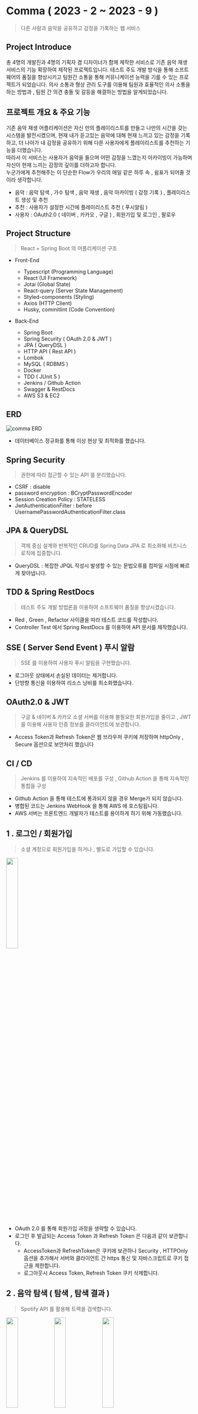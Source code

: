# Comma ( 2023 - 2 ~ 2023 - 9 )

> 다른 사람과 음악을 공유하고 감정을 기록하는 웹 서비스

<h2>Project Introduce</h2>

총 4명의 개발진과 4명의 기획자 겸 디자이너가 함께 제작한 서비스로 기존 음악 재생 서비스의 기능 확장하여 제작된 프로젝트입니다.
테스트 주도 개발 방식을 통해 소프트웨어의 품질을 향상시키고 팀원간 소통을 통해 커뮤니케이션 능력을 기를 수 있는 프로젝트가 되었습니다.
의사 소통과 형상 관리 도구를 이용해 팀원과 효율적인 의사 소통을 하는 방법과 , 팀원 간 의견 충돌 및 갈등을 해결하는 방법을 알게되었습니다.

<h2>프로젝트 개요 & 주요 기능</h2>

기존 음악 재생 어플리케이션은 자신 만의 플레이리스트를 만들고 나만의 시간을 갖는 시스템을 발전시켰으며, 현재 내가 듣고있는 음악에 대해 현재 느끼고 있는 감정을 기록하고, 
더 나아가 내 감정을 공유하기 위해 다른 사용자에게 플레이리스트를 추천하는 기능을 더했습니다. <br/>
따라서 이 서비스는 사용자가 음악을 들으며 어떤 감정을 느꼈는지 아카이빙이 가능하며 자신이 현재 느끼는 감정의 깊이를 더하고자 합니다.<br/>
누군가에게 추천해주는 이 단순한 Flow가 우리의 매일 같은 하루 속 , 쉼표가 되어줄 것이라 생각합니다. <br/>

- 음악 : 음악 탐색 , 가수 탐색 , 음악 재생 , 음악 아카이빙 ( 감정 기록 ) , 플레이리스트 생성 및 추천
- 추천 : 사용자가 설정한 시간에 플레이리스트 추천 ( 푸시알림 )
- 사용자 : OAuth2.0 ( 네이버 , 카카오 , 구글 ) , 회원가입 및 로그인 , 팔로우

<h2>Project Structure</h2>

> React + Spring Boot 의 어플리케이션 구조

- Front-End
  - Typescript (Programming Language)
  - React (UI Framework)
  - Jotai (Global State)
  - React-query (Server State Management)
  - Styled-components (Styling)
  - Axios (HTTP Client)
  - Husky, commitlint (Code Convention)

- Back-End
  - Spring Boot
  - Spring Security ( OAuth 2.0 & JWT )
  - JPA ( QueryDSL )
  - HTTP API ( Rest API )
  - Lombok
  - MySQL ( RDBMS )
  - Docker
  - TDD ( JUnit 5 )
  - Jenkins / Github Action
  - Swagger & RestDocs
  - AWS S3 & EC2

<h2>ERD</h2>

![comma ERD](https://github.com/5tr1ker/Comma-Back-end/assets/49367338/5042ac0c-55fe-4d2a-9cd0-b38ee7d26bac)

- 데이터베이스 정규화를 통해 이상 현상 및 최적화를 했습니다.
  
<h2>Spring Security</h2>

> 권한에 따라 접근할 수 있는 API 를 분리했습니다.

- CSRF : disable
- password encryption : BCryptPasswordEncoder
- Session Creation Policy : STATELESS
- JwtAuthenticationFilter : before UsernamePasswordAuthenticationFilter.class

<h2>JPA & QueryDSL</h2>

> 객체 중심 설계와 반복적인 CRUD를 Spring Data JPA 로 최소화해 비즈니스 로직에 집중합니다.

- QueryDSL : 복잡한 JPQL 작성시 발생할 수 있는 문법오류를 컴파일 시점에 빠르게 찾아냅니다.</br>

<h2>TDD & Spring RestDocs</h2>

> 테스트 주도 개발 방법론을 이용하여 소프트웨어 품질을 향상시켰습니다.

- Red , Green , Refactor 사이클을 따라 테스트 코드를 작성합니다.
- Controller Test 에서 Spring RestDocs 를 이용하여 API 문서를 제작했습니다. 

<h2>SSE ( Server Send Event ) 푸시 알람</h2>

> SSE 를 이용하여 사용자 푸시 알림을 구현했습니다.

- 로그아웃 상태에서 손실된 데이터는 제거합니다.
- 단방향 통신을 이용하여 리소스 낭비를 최소화했습니다.

<h2>OAuth2.0 & JWT</h2>

> 구글 & 네이버 & 카카오 소셜 서버를 이용해 불필요한 회원가입을 줄이고 , JWT을 이용해 사용자 인증 정보를 클라이언트에 보관합니다.

- Access Token과 Refresh Token은 웹 브라우저 쿠키에 저장하며 httpOnly , Secure 옵션으로 보안처리 했습니다

<h2>CI / CD</h2>

> Jenkins 를 이용하여 지속적인 배포를 구성 , Github Action 을 통해 지속적인 통합을 구성

- Github Action 을 통해 테스트에 통과되지 않을 경우 Merge가 되지 않습니다.
- 병합된 코드는 Jenkins WebHook 을 통해 AWS 에 호스팅됩니다.
- AWS 서버는 프론트엔드 개발자가 테스트를 용이하게 하기 위해 가동했습니다.
 
<h2>1 . 로그인 / 회원가입</h2>

> 소셜 계정으로 회원가입을 하거나 , 별도로 가입할 수 있습니다.

 <img src="https://github.com/5tr1ker/Comma-Back-end/assets/49367338/ded146d5-9a1e-4247-aceb-b40d36d8707d" width="25%">

- OAuth 2.0 를 통해 회원가입 과정을 생략할 수 있습니다.
- 로그인 후 발급되는 Access Token 과 Refresh Token 은 다음과 같이 보관합니다. 
  - AccessToken과 RefreshToken은 쿠키에 보관하나 Security , HTTPOnly 옵션을 추가해서 서버와 클라이언트 간 https 통신 및 자바스크립트로 쿠키 접근을 제한합니다. 
  - 로그아웃시 Access Token, Refresh Token 쿠키 삭제합니다.
 
<h2>2 . 음악 탐색 ( 탐색 , 탐색 결과 ) </h2>

> Spotify API 를 활용해 트랙을 검색합니다.

<img src="https://github.com/5tr1ker/Comma-Back-end/assets/49367338/78508ef8-78b7-4083-83fe-ee2454387381" width="25%">

<img src="https://github.com/5tr1ker/Comma-Back-end/assets/49367338/2bc3d4cb-01a8-421b-9870-dce8c76f9cb4" width="25%">

<img src="https://github.com/5tr1ker/Comma-Back-end/assets/49367338/cf1bf79d-8572-444c-a3b7-38a09c92a4eb" width="25%">

- 최적화를 위해 검색된 트랙은 좋아요나 플레이리스트에 추가되지 않은 한 DB에 저장되지 않습니다.
- Spotify API 를 이용하여 트랙에 대한 정보를 가져옵니다.

<h2>3 . 가수 탐색</h2>

<img src="https://github.com/5tr1ker/Comma-Back-end/assets/49367338/2ca7f398-7bcd-419c-98b0-54022f1e23eb" width="25%">

<img src="https://github.com/5tr1ker/Comma-Back-end/assets/49367338/d0e97da7-a191-42f5-b904-148d6aa83140" width="25%">

- Spotify API 를 이용하여 검색한 가수의 트랙 정보를 가져옵니다.

<h2>4 . 사용자 탐색</h2>

<img src="https://github.com/5tr1ker/Comma-Back-end/assets/49367338/fb59c9be-0418-489f-8884-5fe2a9458511" width="25%">

<img src="https://github.com/5tr1ker/Comma-Back-end/assets/49367338/fd32dc64-7a59-4568-bc04-fb397e15313b" width="25%">

- 사용자를 탐색하고 팔로우할 수 있습니다.
- 조회된 사용자의 플레이리스트와 아카이브 , 좋아하는 장르 및 가수를 조회할 수 있습니다. 

<h2>5 . 음악 재생 및 아카이브 작성</h2>

<img src="https://github.com/5tr1ker/Comma-Back-end/assets/49367338/9190525b-f3ea-4778-af3d-95cb5d196140" width="25%">

<img src="https://github.com/5tr1ker/Comma-Back-end/assets/49367338/5f7cff8e-91f5-459e-b70b-4249592cdcd5" width="25%">

<img src="https://github.com/5tr1ker/Comma-Back-end/assets/49367338/1369a60d-2146-473c-b841-f0adeb9ca10a" width="25%">

- Spotify API 의 재생 URL 을 통해 클라이언트 쪽에서 음악을 재생합니다.
- 음악이 모두 재생될 경우에 자동으로 다음 트랙을 재생합니다.
- 아카이브를 통해 현재 듣고 있는 플레이리스트에 대해 내 감정을 기록합니다.

<h2>6 . 플레이리스트 ( 메인 , 수정 , 알림 시간 수정 ) </h2>

<img src="https://github.com/5tr1ker/Comma-Back-end/assets/49367338/d8924a95-072a-4cbe-b42f-8d0c1f6f39eb" width="25%">

<img src="https://github.com/5tr1ker/Comma-Back-end/assets/49367338/30b80e2e-b390-4744-bf5c-894347b43b45" width="25%">

<img src="https://github.com/5tr1ker/Comma-Back-end/assets/49367338/c566d833-19b1-403c-ac0c-e9b7c4b3c0a7" width="25%">

- 플레이리스트 이름을 설정하고 곡을 저장, 수정할 수 있습니다.
- 플레이리스트에 있는 곡을 선택할 경우 음악 재생화면으로 이동됩니다.
- 알림이 설정된 플레이리스트는 설정한 시간에 푸시 알림을 통해 사용자에게 알려줍니다.
  
<h2>7 . 플레이리스트 추천하기</h2>

<img src="https://github.com/5tr1ker/Comma-Back-end/assets/49367338/992cdcf5-8bcc-41a1-9b24-6d05f4278b20" width="25%">

<img src="https://github.com/5tr1ker/Comma-Back-end/assets/49367338/6b6ea381-7384-4291-af8a-6919c7c25e11" width="25%">

<img src="https://github.com/5tr1ker/Comma-Back-end/assets/49367338/de2b10fa-510c-4542-b33a-66a86e585e39" width="25%">

- 친구 & 익명에게 플레이리스트를 추천할 수 있으며 추천 받은 플레이리스트는 하단 메뉴에 표시됩니다.
- 내가 추천한 플레이리스트를 들은 횟수를 확인할 수 있습니다.

<h2>8 . 추천받은 플레이리스트</h2>

<img src="https://github.com/5tr1ker/Comma-Back-end/assets/49367338/2ff764ad-0c9d-4b99-827c-0580d2c601dd" width="25%">

<img src="https://github.com/5tr1ker/Comma-Back-end/assets/49367338/41f85eb2-04bc-4bc0-b64e-69fafae32293" width="25%">

<h2>9 . 프로필 ( 메인 , 내 아카이브 , 수정 )</h2>

<img src="https://github.com/5tr1ker/Comma-Back-end/assets/49367338/3d653df0-2361-41f7-bf08-d32af3a46f74" width="25%">

<img src="https://github.com/5tr1ker/Comma-Back-end/assets/49367338/1b8fb493-3abc-47bd-a877-57e9962a9b40" width="25%">

<img src="https://github.com/5tr1ker/Comma-Back-end/assets/49367338/fce23845-c3a6-4780-89a2-6e4d5fee97f5" width="25%">

- 현재 팔로우 수 및 나와 관련된 정보들을 한눈에 보기 쉽게 출력했습니다.
- 특정 날짜마다 작성된 아카이브를 보기 쉽게 정렬 및 표기합니다.

<h2>10 . 프로필 수정 </h2>

<img src="https://github.com/5tr1ker/Comma-Back-end/assets/49367338/c1292367-7c01-4d38-876a-447bb969a80d" width="25%">

<img src="https://github.com/5tr1ker/Comma-Back-end/assets/49367338/3085e23d-1378-4b77-8716-620fe5272746" width="25%">

<img src="https://github.com/5tr1ker/Comma-Back-end/assets/49367338/7003aa16-6e91-4afb-8691-b64d00ca1e54" width="25%">

<h2>11 . 알림</h2>

<img src="https://github.com/5tr1ker/Comma-Back-end/assets/49367338/50e9fa3c-a073-43e4-814d-38d5245def52" width="25%">

- 사용자가 설정한 플레이리스트 알림 시간이 되었을 때 푸시 알람을 통해 사용자에게 알려줍니다. 
